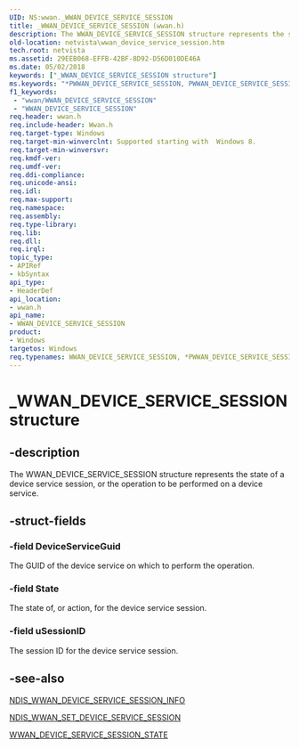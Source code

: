 ```yaml
---
UID: NS:wwan._WWAN_DEVICE_SERVICE_SESSION
title: _WWAN_DEVICE_SERVICE_SESSION (wwan.h)
description: The WWAN_DEVICE_SERVICE_SESSION structure represents the state of a device service session, or the operation to be performed on a device service.
old-location: netvista\wwan_device_service_session.htm
tech.root: netvista
ms.assetid: 29EEB068-EFFB-42BF-8D92-D56D010DE46A
ms.date: 05/02/2018
keywords: ["_WWAN_DEVICE_SERVICE_SESSION structure"]
ms.keywords: "*PWWAN_DEVICE_SERVICE_SESSION, PWWAN_DEVICE_SERVICE_SESSION, PWWAN_DEVICE_SERVICE_SESSION structure pointer [Network Drivers Starting with Windows Vista], WWAN_DEVICE_SERVICE_SESSION, WWAN_DEVICE_SERVICE_SESSION structure [Network Drivers Starting with Windows Vista], _WWAN_DEVICE_SERVICE_SESSION, netvista.wwan_device_service_session, wwan/PWWAN_DEVICE_SERVICE_SESSION, wwan/WWAN_DEVICE_SERVICE_SESSION"
f1_keywords:
 - "wwan/WWAN_DEVICE_SERVICE_SESSION"
 - "WWAN_DEVICE_SERVICE_SESSION"
req.header: wwan.h
req.include-header: Wwan.h
req.target-type: Windows
req.target-min-winverclnt: Supported starting with  Windows 8.
req.target-min-winversvr: 
req.kmdf-ver: 
req.umdf-ver: 
req.ddi-compliance: 
req.unicode-ansi: 
req.idl: 
req.max-support: 
req.namespace: 
req.assembly: 
req.type-library: 
req.lib: 
req.dll: 
req.irql: 
topic_type:
- APIRef
- kbSyntax
api_type:
- HeaderDef
api_location:
- wwan.h
api_name:
- WWAN_DEVICE_SERVICE_SESSION
product:
- Windows
targetos: Windows
req.typenames: WWAN_DEVICE_SERVICE_SESSION, *PWWAN_DEVICE_SERVICE_SESSION
---
```


# _WWAN_DEVICE_SERVICE_SESSION structure


## -description


The WWAN_DEVICE_SERVICE_SESSION structure represents the state of a device service session, or the operation to be performed on a device service.


## -struct-fields




### -field DeviceServiceGuid

The GUID of the device service on which to perform the operation.


### -field State

The state of, or action, for the device service session.


### -field uSessionID

The session ID for the device service session.


## -see-also




<a href="https://docs.microsoft.com/windows-hardware/drivers/ddi/ndiswwan/ns-ndiswwan-_ndis_wwan_device_service_session_info">NDIS_WWAN_DEVICE_SERVICE_SESSION_INFO</a>



<a href="https://docs.microsoft.com/windows-hardware/drivers/ddi/ndiswwan/ns-ndiswwan-_ndis_wwan_device_set_service_session">NDIS_WWAN_SET_DEVICE_SERVICE_SESSION</a>



<a href="https://docs.microsoft.com/windows-hardware/drivers/ddi/wwan/ne-wwan-_wwan_device_service_session_state">WWAN_DEVICE_SERVICE_SESSION_STATE</a>
 

 


